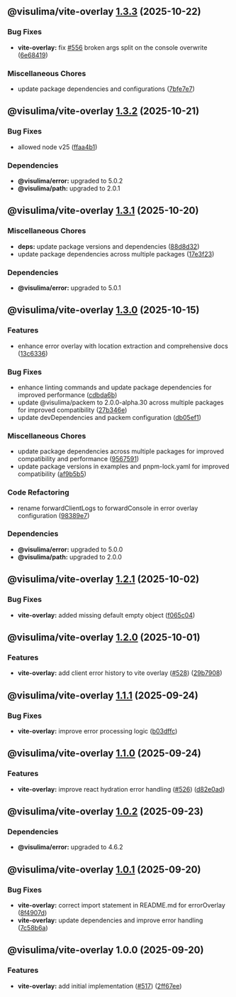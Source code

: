 ## @visulima/vite-overlay [1.3.3](https://github.com/visulima/visulima/compare/@visulima/vite-overlay@1.3.2...@visulima/vite-overlay@1.3.3) (2025-10-22)

### Bug Fixes

* **vite-overlay:** fix [#556](https://github.com/visulima/visulima/issues/556) broken args split on the console overwrite ([6e68419](https://github.com/visulima/visulima/commit/6e684196e66e772ebb3f4d842cf2b97ffc211d29))

### Miscellaneous Chores

* update package dependencies and configurations ([7bfe7e7](https://github.com/visulima/visulima/commit/7bfe7e71869580900aab50efb064b4293994ed9a))

## @visulima/vite-overlay [1.3.2](https://github.com/visulima/visulima/compare/@visulima/vite-overlay@1.3.1...@visulima/vite-overlay@1.3.2) (2025-10-21)

### Bug Fixes

* allowed node v25 ([ffaa4b1](https://github.com/visulima/visulima/commit/ffaa4b1ce46b7153594f051f08f9ab7b2686d6ee))


### Dependencies

* **@visulima/error:** upgraded to 5.0.2
* **@visulima/path:** upgraded to 2.0.1

## @visulima/vite-overlay [1.3.1](https://github.com/visulima/visulima/compare/@visulima/vite-overlay@1.3.0...@visulima/vite-overlay@1.3.1) (2025-10-20)

### Miscellaneous Chores

* **deps:** update package versions and dependencies ([88d8d32](https://github.com/visulima/visulima/commit/88d8d32c4629a7a06c8770369191da2cc81087cc))
* update package dependencies across multiple packages ([17e3f23](https://github.com/visulima/visulima/commit/17e3f2377c8a3f98e2eed2192c5adaf6e32558b5))


### Dependencies

* **@visulima/error:** upgraded to 5.0.1

## @visulima/vite-overlay [1.3.0](https://github.com/visulima/visulima/compare/@visulima/vite-overlay@1.2.1...@visulima/vite-overlay@1.3.0) (2025-10-15)

### Features

* enhance error overlay with location extraction and comprehensive docs ([13c6336](https://github.com/visulima/visulima/commit/13c63366c6e4a462f89da56fe10ad4f5d7cf875f))

### Bug Fixes

* enhance linting commands and update package dependencies for improved performance ([cdbda6b](https://github.com/visulima/visulima/commit/cdbda6bd693d0618b58525e8fe10eb45d90eb6f5))
* update @visulima/packem to 2.0.0-alpha.30 across multiple packages for improved compatibility ([27b346e](https://github.com/visulima/visulima/commit/27b346eaa1c0fb0e420d9a9824482028307f4249))
* update devDependencies and packem configuration ([db05ef1](https://github.com/visulima/visulima/commit/db05ef1f50c6efa73be2ab8f1362fa90587fafeb))

### Miscellaneous Chores

* update package dependencies across multiple packages for improved compatibility and performance ([9567591](https://github.com/visulima/visulima/commit/9567591c415da3002f3a4fe08f8caf7ce01ca5f7))
* update package versions in examples and pnpm-lock.yaml for improved compatibility ([af9b5b5](https://github.com/visulima/visulima/commit/af9b5b563c8bcff0ad8da3c51278a13b320cfe96))

### Code Refactoring

* rename forwardClientLogs to forwardConsole in error overlay configuration ([98389e7](https://github.com/visulima/visulima/commit/98389e7e7ef63d8fbbd48fb4595bdeb34c636b37))


### Dependencies

* **@visulima/error:** upgraded to 5.0.0
* **@visulima/path:** upgraded to 2.0.0

## @visulima/vite-overlay [1.2.1](https://github.com/visulima/visulima/compare/@visulima/vite-overlay@1.2.0...@visulima/vite-overlay@1.2.1) (2025-10-02)

### Bug Fixes

* **vite-overlay:**  added missing default empty object ([f065c04](https://github.com/visulima/visulima/commit/f065c049f269613033284ea6b3ad08f66274f00d))

## @visulima/vite-overlay [1.2.0](https://github.com/visulima/visulima/compare/@visulima/vite-overlay@1.1.1...@visulima/vite-overlay@1.2.0) (2025-10-01)

### Features

* **vite-overlay:** add client error history to vite overlay ([#528](https://github.com/visulima/visulima/issues/528)) ([29b7908](https://github.com/visulima/visulima/commit/29b79085f7ffe1b3c14f59f87ef76514eed8291c))

## @visulima/vite-overlay [1.1.1](https://github.com/visulima/visulima/compare/@visulima/vite-overlay@1.1.0...@visulima/vite-overlay@1.1.1) (2025-09-24)

### Bug Fixes

* **vite-overlay:** improve error processing logic ([b03dffc](https://github.com/visulima/visulima/commit/b03dffc589b7aa6d26528ac001cd54d50cdbf7e8))

## @visulima/vite-overlay [1.1.0](https://github.com/visulima/visulima/compare/@visulima/vite-overlay@1.0.2...@visulima/vite-overlay@1.1.0) (2025-09-24)

### Features

* **vite-overlay:** improve react hydration error handling ([#526](https://github.com/visulima/visulima/issues/526)) ([d82e0ad](https://github.com/visulima/visulima/commit/d82e0ad94bafc4c23af0e5d4745c3a23a8d4746f))

## @visulima/vite-overlay [1.0.2](https://github.com/visulima/visulima/compare/@visulima/vite-overlay@1.0.1...@visulima/vite-overlay@1.0.2) (2025-09-23)


### Dependencies

* **@visulima/error:** upgraded to 4.6.2

## @visulima/vite-overlay [1.0.1](https://github.com/visulima/visulima/compare/@visulima/vite-overlay@1.0.0...@visulima/vite-overlay@1.0.1) (2025-09-20)

### Bug Fixes

* **vite-overlay:** correct import statement in README.md for errorOverlay ([8f4907d](https://github.com/visulima/visulima/commit/8f4907d176b05b549616e3b6df98147aea062ac3))
* **vite-overlay:** update dependencies and improve error handling ([7c58b6a](https://github.com/visulima/visulima/commit/7c58b6aca8a84dc2073ecb53dd0513b0f7cc8d60))

## @visulima/vite-overlay 1.0.0 (2025-09-20)

### Features

* **vite-overlay:** add initial implementation ([#517](https://github.com/visulima/visulima/issues/517)) ([2ff67ee](https://github.com/visulima/visulima/commit/2ff67ee316ee517f1c55b39b27a10aebb82dd4b9))
